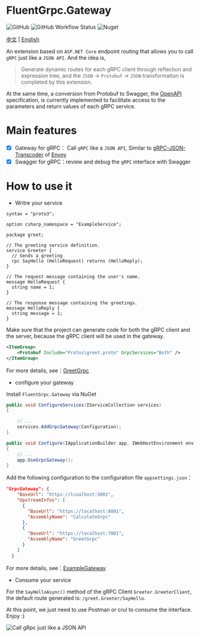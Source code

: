 # FluentGrpc.Gateway

![GitHub](https://img.shields.io/github/license/qinyuanpei/FluentGrpc.Gateway) ![GitHub Workflow Status](https://img.shields.io/github/workflow/status/qinyuanpei/FluentGrpc.Gateway/Release) ![Nuget](https://img.shields.io/nuget/v/FluentGrpc.Gateway)

[中文](https://github.com/qinyuanpei/FluentGrpc.Gateway/blob/master/README_CN.md) | [English](https://github.com/qinyuanpei/FluentGrpc.Gateway/blob/master/README.md)

An extension based on `ASP.NET Core` endpoint routing that allows you to call `gRPC` just like a `JSON API`. And the idea is,

> Generate dynamic routes for each gRPC client through reflection and expression tree, and the `JSON` -> `Protobuf` -> `JSON` transformation is completed by this extension. 

At the same time, a conversion from Protobuf to Swagger, the [OpenAPI](https://swagger.io/specification/) specification, is currently implemented to facilitate access to the parameters and return values of each gRPC service.  

# Main features

* [x] Gateway for gRPC： Call `gRPC` like a `JSON API`,  Similar to [gRPC-JSON-Transcoder](https://www.envoyproxy.io/docs/envoy/latest/configuration/http/http_filters/grpc_json_transcoder_filter) of [Envoy](https://www.envoyproxy.io/)
* [x] Swagger for gRPC：review and debug the `gRPC` interface with Swagger

# How to use it

* Writre your service

```
syntax = "proto3";

option csharp_namespace = "ExampleService";

package greet;

// The greeting service definition.
service Greeter {
  // Sends a greeting
  rpc SayHello (HelloRequest) returns (HelloReply);
}

// The request message containing the user's name.
message HelloRequest {
  string name = 1;
}

// The response message containing the greetings.
message HelloReply {
  string message = 1;
}
```
Make sure that the project can generate code for both the gRPC client and the server, because the gRPC client will be used in the gateway.  

```xml
<ItemGroup>
    <Protobuf Include="Protos\greet.proto" GrpcServices="Both" />
</ItemGroup>
```
For more details, see：[GreetGrpc](https://github.com/qinyuanpei/FluentGrpc.Gateway/tree/master/example/GreetGrpc)

* configure your gateway

Install `FluentGrpc.Gateway` via NuGet 

```csharp
public void ConfigureServices(IServiceCollection services)
{

    // ...
    services.AddGrpcGateway(Configuration);
}

public void Configure(IApplicationBuilder app, IWebHostEnvironment env)
{
    // ...
    app.UseGrpcGateway();
}
```
Add the following configuration to the configuration file `appsettings.json`：

```json
"GrpcGateway": {
    "BaseUrl": "https://lcoalhost:5001",
    "UpstreamInfos": [
      {
        "BaseUrl": "https://localhost:8001",
        "AssemblyName": "CalculateGrpc"
      },
      {
        "BaseUrl": "https://localhost:7001",
        "AssemblyName": "GreetGrpc"
      }
    ]
  }
```

For more details, see：[ExampleGateway](https://github.com/qinyuanpei/FluentGrpc.Gateway/tree/master/example/ExampleGateway)

* Consume your service

For the `SayHelloAsync()` method of the gRPC Client `Greeter.GreeterClient`, the default route generated is: `/greet.Greeter/SayHello`.  

At this point, we just need to use Postman or crul to consume the interface. Enjoy :)  

![Call gRpc just like a JSON API](https://raw.fastgit.org/qinyuanpei/FluentGrpc.Gateway/master/example/Screenshots/Swagger.png)




